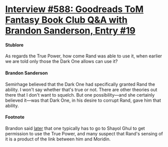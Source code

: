# [Interview #588: Goodreads ToM Fantasy Book Club Q&A with Brandon Sanderson, Entry #19](https://www.theoryland.com/intvmain.php?i=588#19)

#### Stublore

As regards the True Power, how come Rand was able to use it, when earlier we are told only those the Dark One allows can use it?

#### Brandon Sanderson

Semirhage believed that the Dark One had specifically granted Rand the ability. I won't say whether that's true or not. There are other theories out there that I don't want to squelch. But one possibility—and she certainly believed it—was that Dark One, in his desire to corrupt Rand, gave him that ability.

#### Footnote

Brandon said
[later](http://www.theoryland.com/intvmain.php?i=605#29)
that one typically has to go to Shayol Ghul to get permission to use the True Power, and many suspect that Rand's sensing of it is a product of the link between him and Moridin.

